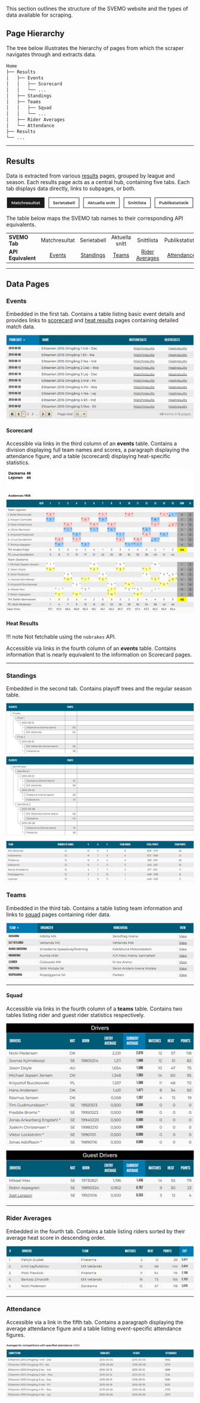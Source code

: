 This section outlines the structure of the SVEMO website and the types of data available for scraping.

## Page Hierarchy

The tree below illustrates the hierarchy of pages from which the scraper navigates through and extracts data.

```plaintext
Home
├── Results
│   ├── Events
│   │   ├── Scorecard
│   │   └── ...
│   ├── Standings
│   ├── Teams
│   │   ├── Squad
│   │   └── ...
│   ├── Rider Averages
│   └── Attendance
├── Results
└── ...
```

---
## Results

Data is extracted from various [results](https://www.svemo.se/vara-sportgrenar/start-speedway/resultat-speedway/resultat-bauhausligan-speedway?language=en-us) pages, grouped by league and season. Each results page acts as a central hub, containing five tabs. Each tab displays data directly, links to subpages, or both.

![Tabs](assets/images/tabs.png)

The table below maps the SVEMO tab names to their corresponding API equivalents.

<table>
  <tbody>
    <tr>
      <td><b>SVEMO Tab</b></td>
      <td style="text-align: center">Matchresultat</td>
      <td style="text-align: center">Serietabell</td>
      <td style="text-align: center">Aktuella snitt</td>
      <td style="text-align: center">Snittlista</td>
      <td style="text-align: center">Publikstatistik</td>
    </tr>
    <tr>
      <td><b>API Equivalent</b></td>
      <td style="text-align: center">
        <a href=#events>Events</a>
      </td>
      <td style="text-align: center">
        <a href=#standings>Standings</a>
      </td>
      <td style="text-align: center">
        <a href=#teams>Teams</a>
      </td>
      <td style="text-align: center">
        <a href=#rider-averages>Rider Averages</a>
      </td>
      <td style="text-align: center">
        <a href=#attendance>Attendance</a>
      </td>
    </tr>
  </tbody>
</table>

---
## Data Pages

### Events

Embedded in the first tab. Contains a table listing basic event details and provides links to [scorecard](#scorecard) and [heat results](#heat-results) pages containing detailed match data.

![Events](assets/images/events.png)

#### Scorecard

Accessible via links in the third column of an **events** table. Contains a division displaying full team names and scores, a paragraph displaying the attendance figure, and a table (scorecard) displaying heat-specific statistics.

![Scorecard](assets/images/scorecard.png)

#### Heat Results

!!! note
    Not fetchable using the `nobrakes` API.

Accessible via links in the fourth column of an **events** table. Contains information that is nearly equivalent to the information on Scorecard pages.

---
### Standings

Embedded in the second tab. Contains playoff trees and the regular season table.

![Standings](assets/images/standings.png)

### Teams

Embedded in the third tab. Contains a table listing team information and links to [squad](#squad) pages containing rider data.

![Teams](assets/images/teams.png)

---
#### Squad

Accessible via links in the fourth column of a **teams** table. Contains two tables listing rider and guest rider statistics respectively.

![Squad](assets/images/squad.png)

---
### Rider Averages

Embedded in the fourth tab. Contains a table listing riders sorted by their average heat score in descending order.

![Rider Averages](assets/images/rider-averages.png)

---
### Attendance

Accessible via a link in the fifth tab. Contains a paragraph displaying the average attendance figure and a table listing event-specific attendance figures.

![Attendance](assets/images/attendance.png)